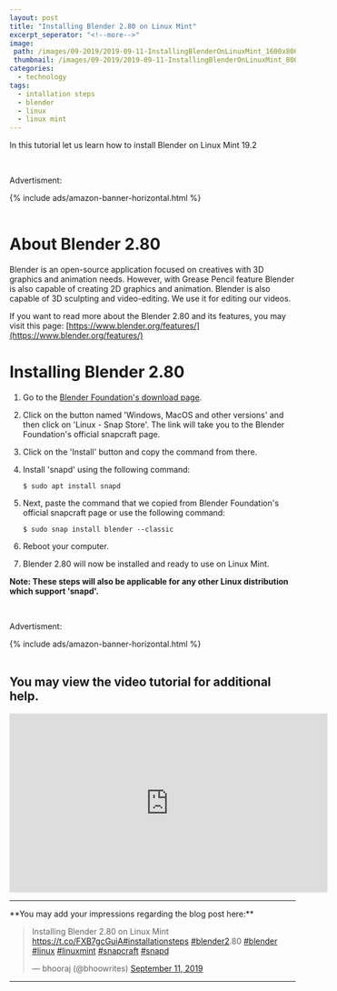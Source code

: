 ```yaml
---
layout: post
title: "Installing Blender 2.80 on Linux Mint"
excerpt_seperator: "<!--more-->"
image: 
 path: /images/09-2019/2019-09-11-InstallingBlenderOnLinuxMint_1600x800.webp
 thumbnail: /images/09-2019/2019-09-11-InstallingBlenderOnLinuxMint_800x400.webp
categories:
  - technology
tags:
  - intallation steps
  - blender
  - linux
  - linux mint
---
```

In this tutorial let us learn how to install Blender on Linux Mint 19.2
<!--more-->

<br>
<aside>
<p>Advertisment:</p> 
{% include ads/amazon-banner-horizontal.html %}
</aside>
<br>

# About Blender 2.80
Blender is an open-source application focused on creatives with 3D graphics and animation needs. However, with Grease Pencil feature Blender is also capable of creating 2D graphics and animation.
Blender is also capable of 3D sculpting and video-editing. We use it for editing our videos.


If you want to read more about the Blender 2.80 and its features, you may visit this page: [https://www.blender.org/features/](https://www.blender.org/features/) 

# Installing Blender 2.80
1. Go to the [Blender Foundation's download page](https://www.blender.org/download/).

2. Click on the button named 'Windows, MacOS and other versions' and then click on 'Linux - Snap Store'. The link will take you to the Blender Foundation's official snapcraft page.

3. Click on the 'Install' button and copy the command from there.

4. Install 'snapd' using the following command:

      `$ sudo apt install snapd`
        
5. Next, paste the command that we copied from Blender Foundation's official snapcraft page or use the following command:

      `$ sudo snap install blender --classic`

6. Reboot your computer.

7. Blender 2.80 will now be installed and ready to use on Linux Mint.

**Note: These steps will also be applicable for any other Linux distribution which support 'snapd'.**

<br>
<aside>
<p>Advertisment:</p> 
{% include ads/amazon-banner-horizontal.html %}
</aside>
<br>

## You may view the video tutorial for additional help.
<iframe width="560" height="315" src="https://www.youtube-nocookie.com/embed/730e8dgjUtA" frameborder="0" allow="accelerometer; autoplay; encrypted-media; gyroscope; picture-in-picture" allowfullscreen></iframe>

<br>
<hr>
**You may add your impressions regarding the blog post here:**
<blockquote class="twitter-tweet"><p lang="en" dir="ltr">Installing Blender 2.80 on Linux Mint <a href="https://t.co/FXB7gcGuiA">https://t.co/FXB7gcGuiA</a><a href="https://twitter.com/hashtag/installationsteps?src=hash&amp;ref_src=twsrc%5Etfw">#installationsteps</a> <a href="https://twitter.com/hashtag/blender2?src=hash&amp;ref_src=twsrc%5Etfw">#blender2</a>.80 <a href="https://twitter.com/hashtag/blender?src=hash&amp;ref_src=twsrc%5Etfw">#blender</a> <a href="https://twitter.com/hashtag/linux?src=hash&amp;ref_src=twsrc%5Etfw">#linux</a> <a href="https://twitter.com/hashtag/linuxmint?src=hash&amp;ref_src=twsrc%5Etfw">#linuxmint</a> <a href="https://twitter.com/hashtag/snapcraft?src=hash&amp;ref_src=twsrc%5Etfw">#snapcraft</a> <a href="https://twitter.com/hashtag/snapd?src=hash&amp;ref_src=twsrc%5Etfw">#snapd</a></p>&mdash; bhooraj (@bhoowrites) <a href="https://twitter.com/bhoowrites/status/1171732712069025792?ref_src=twsrc%5Etfw">September 11, 2019</a></blockquote> <script async src="https://platform.twitter.com/widgets.js" charset="utf-8"></script> 
<hr>

